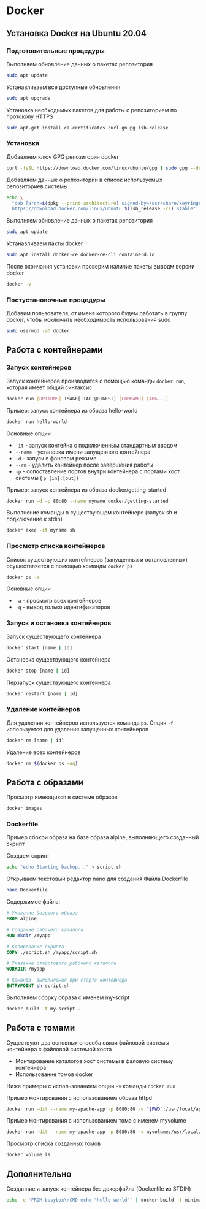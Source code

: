 # Docker

## Установка Docker на Ubuntu 20.04

### Подготовительные процедуры
Выполняем обновление данных о пакетах репозитория
````bash
sudo apt update
````
Устанавливаем все доступные обновления
````bash
sudo apt upgrade
````
Установка необходимых пакетов для работы с репозиторием по протоколу HTTPS
````bash
sudo apt-get install ca-certificates curl gnupg lsb-release
````

### Установка
Добавляем ключ GPG репозитория docker
````bash
curl -fsSL https://download.docker.com/linux/ubuntu/gpg | sudo gpg --dearmor -o /usr/share/keyrings/docker-archive-keyring.gpg
````
Добавляем данные о репозитории в список используемых репозиториев системы
````bash
echo \
  "deb [arch=$(dpkg --print-architecture) signed-by=/usr/share/keyrings/docker-archive-keyring.gpg] \
  https://download.docker.com/linux/ubuntu $(lsb_release -cs) stable" | sudo tee /etc/apt/sources.list.d/docker.list
````
Выполняем обновление данных о пакетах репозитория
````bash
sudo apt update
````
Устанавливаем пакты docker
````bash
sudo apt install docker-ce docker-ce-cli containerd.io
````
После окончания установки проверим наличие пакеты выводм версии docker
````bash
docker -v
````

### Постустановочные процедуры
Добавим пользователя, от именя которого будем работать в группу docker, чтобы исключить необходимость использования sudo
````bash
sudo usermod -aG docker
````
## Работа с контейнерами
### Запуск контейнеров
Запуск контейнеров производится с помощью команды `docker run`, которая имеет общий синтаксис:
````bash
docker run [OPTIONS] IMAGE[:TAG|@DIGEST] [COMMAND] [ARG...]
````
Пример: запуск контейнера из образа hello-world
````bash
docker run hello-world
````

Основные опции
+ `-it` - запуск контейна с подключенным стандартным вводом
+ `--name` - установка имени запущенного контейнера
+ `-d` - запуск в фоновом режиме
+ `--rm` - удалить контейнер после завершения работы
+ `-p` - сопоставление портов внутри контейнера с портами хост системы ( `p [in]:[out]`)

Пример: запуск контейнера из образа docker/getting-started
````bash
docker run -d -p 80:80 --name myname docker/getting-started
````
Выполнение команды в существующем контейнере (запуск sh и подключение к stdin)
````bash
docker exec -it myname sh
````

### Просмотр списка контейнеров
Список существующих контейнеров (запущенных и остановленных) осуществляется с помощью команды `docker ps`
````bash
docker ps -a
````
Основные опции
+ `-a` - просмотр всех контейнеров
+ `-q` - вывод только идентификаторов

### Запуск и остановка контейнеров
Запуск существующего контейнера
````bash
docker start [name | id]
````
Остановка существующего контейнера
````bash
docker stop [name | id]
````
Перзапуск существующего контейнера
````bash
docker restart [name | id]
````
### Удаление контейнеров
Для удаления контейнеров используется команда `ps`.
Опция `-f` используется для удаления запущенных контейнеров
````bash
docker rm [name | id]
````
Удаление всех контейнеров
````bash
docker rm $(docker ps -aq)
````
## Работа с образами

Просмотр имеющихся в системе образов
````bash
docker images
````
### Dockerfile
Пример сбокри образа на базе образа alpine, выполняющего созданный скрипт

Создаем скрипт
````bash
echo "echo Starting backup..." > script.sh
````

Открываем текстовый редактор nano для создания Файла Dockerfile
````bash
nano Dockerfile 
````
Содержимое файла:
````Dockerfile
# Указание базового образа
FROM alpine

# Создание рабочего каталога
RUN mkdir /myapp

# Копирование скрипта
COPY ./script.sh /myapp/script.sh

# Указание старотового рабочего каталога
WORKDIR /myapp

# Команда, выполняемая при старте контейнера
ENTRYPOINT sh script.sh
````
Выполняем сборку образа с именем my-script
````bash
docker build -t my-script .
````
## Работа с томами
Существуют два основных способа связи файловой системы контейнера с файловой системой хоста
  + Монтирование каталогов хост системы в фаловую систему контейнера
  + Использование томов docker

Ниже примеры с использованием опции `-v` команды `docker run`

Пример монтирования с использованием образа httpd
````bash
docker run -dit --name my-apache-app -p 8080:80 -v "$PWD":/usr/local/apache2/htdocs/ httpd:2.4
````
Пример монтирования с использованием тома с именем myvolume
````bash
docker run -dit --name my-apache-app -p 8080:80 -v myvolume:/usr/local/apache2/htdocs/ httpd:2.4
````
Просмотр списка созданных томов
````bash
docker volume ls
````
## Дополнительно

Созданние и запуск контейнера без докерфайла (Dockerfile из STDIN)
````bash
echo -e 'FROM busybox\nCMD echo "hello world"' | docker build -t minimal - && docker run minimal
````
